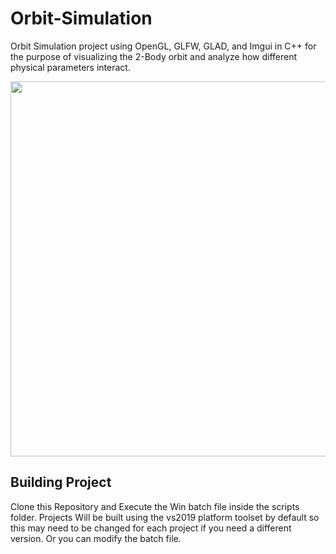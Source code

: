 # Orbit-Simulation
Orbit Simulation project using OpenGL, GLFW, GLAD, and Imgui in C++ for the purpose of visualizing the 2-Body orbit and analyze how different physical parameters interact.

<p align= "center">
<img src="MandelBrotSet.PNG" width="600" height="600" />
</p>

## Building Project
Clone this Repository and Execute the Win batch file inside the scripts folder. Projects Will be built using the vs2019 platform toolset by default so this may need to be changed for each project if you need a different version. Or you can modify the batch file.

